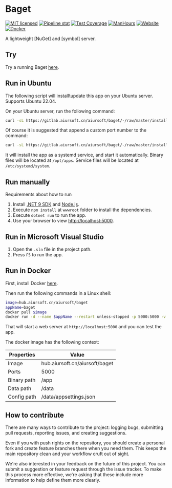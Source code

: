 # Baget

[![MIT licensed](https://img.shields.io/badge/license-MIT-blue.svg)](https://gitlab.aiursoft.cn/aiursoft/Baget/-/blob/master/LICENSE)
[![Pipeline stat](https://gitlab.aiursoft.cn/aiursoft/Baget/badges/master/pipeline.svg)](https://gitlab.aiursoft.cn/aiursoft/Baget/-/pipelines)
[![Test Coverage](https://gitlab.aiursoft.cn/aiursoft/Baget/badges/master/coverage.svg)](https://gitlab.aiursoft.cn/aiursoft/Baget/-/pipelines)
[![ManHours](https://manhours.aiursoft.cn/r/gitlab.aiursoft.cn/aiursoft/Baget.svg)](https://gitlab.aiursoft.cn/aiursoft/Baget/-/commits/master?ref_type=heads)
[![Website](https://img.shields.io/website?url=https%3A%2F%2Fnuget.aiursoft.cn%2F)](https://nuget.aiursoft.cn)
[![Docker](https://img.shields.io/badge/docker-latest-blue?logo=docker)](https://hub.aiursoft.cn/#!/taglist/aiursoft/Baget)

A lightweight [NuGet] and [symbol] server.

## Try

Try a running Baget [here](https://nuget.aiursoft.cn).

## Run in Ubuntu

The following script will install\update this app on your Ubuntu server. Supports Ubuntu 22.04.

On your Ubuntu server, run the following command:

```bash
curl -sL https://gitlab.aiursoft.cn/aiursoft/baget/-/raw/master/install.sh | sudo bash
```

Of course it is suggested that append a custom port number to the command:

```bash
curl -sL https://gitlab.aiursoft.cn/aiursoft/baget/-/raw/master/install.sh | sudo bash -s 8080
```

It will install the app as a systemd service, and start it automatically. Binary files will be located at `/opt/apps`. Service files will be located at `/etc/systemd/system`.

## Run manually

Requirements about how to run

1. Install [.NET 9 SDK](http://dot.net/) and [Node.js](https://nodejs.org/).
2. Execute `npm install` at `wwwroot` folder to install the dependencies.
3. Execute `dotnet run` to run the app.
4. Use your browser to view [http://localhost:5000](http://localhost:5000).

## Run in Microsoft Visual Studio

1. Open the `.sln` file in the project path.
2. Press `F5` to run the app.

## Run in Docker

First, install Docker [here](https://docs.docker.com/get-docker/).

Then run the following commands in a Linux shell:

```bash
image=hub.aiursoft.cn/aiursoft/baget
appName=baget
docker pull $image
docker run -d --name $appName --restart unless-stopped -p 5000:5000 -v /var/www/$appName:/data $image
```

That will start a web server at `http://localhost:5000` and you can test the app.

The docker image has the following context:

| Properties  | Value                           |
|-------------|---------------------------------|
| Image       | hub.aiursoft.cn/aiursoft/baget  |
| Ports       | 5000                            |
| Binary path | /app                            |
| Data path   | /data                           |
| Config path | /data/appsettings.json          |

## How to contribute

There are many ways to contribute to the project: logging bugs, submitting pull requests, reporting issues, and creating suggestions.

Even if you with push rights on the repository, you should create a personal fork and create feature branches there when you need them. This keeps the main repository clean and your workflow cruft out of sight.

We're also interested in your feedback on the future of this project. You can submit a suggestion or feature request through the issue tracker. To make this process more effective, we're asking that these include more information to help define them more clearly.
